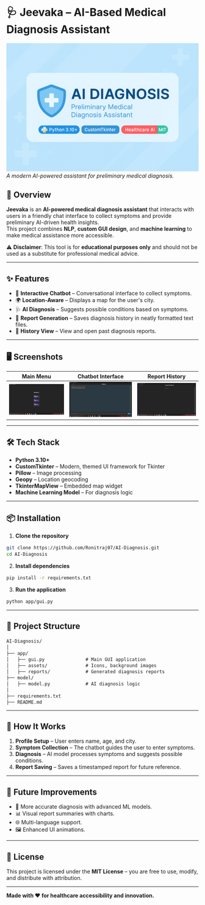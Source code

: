 
# 🩺 Jeevaka – AI-Based Medical Diagnosis Assistant

![Banner](assets/banner.png)  
_A modern AI-powered assistant for preliminary medical diagnosis._



## 📌 Overview
**Jeevaka** is an **AI-powered medical diagnosis assistant** that interacts with users in a friendly chat interface to collect symptoms and provide preliminary AI-driven health insights.  
This project combines **NLP**, **custom GUI design**, and **machine learning** to make medical assistance more accessible.  

⚠ **Disclaimer**: This tool is for **educational purposes only** and should not be used as a substitute for professional medical advice.

---

## ✨ Features
- 💬 **Interactive Chatbot** – Conversational interface to collect symptoms.
- 🌍 **Location-Aware** – Displays a map for the user's city.
- 🩺 **AI Diagnosis** – Suggests possible conditions based on symptoms.
- 📂 **Report Generation** – Saves diagnosis history in neatly formatted text files.
- 📜 **History View** – View and open past diagnosis reports.

---

## 🖥 Screenshots


| Main Menu | Chatbot Interface | Report History | 
|-----------|------------------|----------------|
| ![Main Menu](assets/screenshot_main.png) | ![Chatbot](assets/screenshot_chat.png) | ![History](assets/screenshot_history.png) |

---

## 🛠 Tech Stack
- **Python 3.10+**
- **CustomTkinter** – Modern, themed UI framework for Tkinter
- **Pillow** – Image processing
- **Geopy** – Location geocoding
- **TkinterMapView** – Embedded map widget
- **Machine Learning Model** – For diagnosis logic

---

## 📦 Installation

1. **Clone the repository**  
```bash
git clone https://github.com/Ronitraj07/AI-Diagnosis.git
cd AI-Diagnosis
````

2. **Install dependencies**

```bash
pip install -r requirements.txt
```

3. **Run the application**

```bash
python app/gui.py
```

---

## 📁 Project Structure

```
AI-Diagnosis/
│
├── app/
│   ├── gui.py               # Main GUI application
│   ├── assets/              # Icons, background images
│   ├── reports/             # Generated diagnosis reports
├── model/
│   ├── model.py             # AI diagnosis logic
│
├── requirements.txt
├── README.md
```

---

## 🧠 How It Works

1. **Profile Setup** – User enters name, age, and city.
2. **Symptom Collection** – The chatbot guides the user to enter symptoms.
3. **Diagnosis** – AI model processes symptoms and suggests possible conditions.
4. **Report Saving** – Saves a timestamped report for future reference.

---

## 🚀 Future Improvements

* 🧬 More accurate diagnosis with advanced ML models.
* 📊 Visual report summaries with charts.
* 🌐 Multi-language support.
* 🖼 Enhanced UI animations.

---

## 📜 License

This project is licensed under the **MIT License** – you are free to use, modify, and distribute with attribution.

---

**Made with ❤️ for healthcare accessibility and innovation.**

